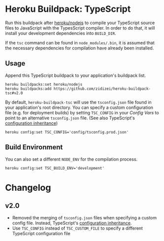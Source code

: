 # Heroku Buildpack: TypeScript

Run this buildpack after [heroku/nodejs](https://github.com/heroku/heroku-buildpack-nodejs) to compile your TypeScript source files to JavaScript with the TypesScript compiler. In order to do that, it will install your development dependencies into `BUILD_DIR`.

If the `tsc` command can be found in `node_modules/.bin`, it is assumed that the necessary dependencies for compilation have already been installed.

## Usage

Append this TypeScript buildpack to your application's buildpack list.

```
heroku buildpacks:set heroku/nodejs
heroku buildpacks:add https://github.com/zidizei/heroku-buildpack-tsc#v2.0
```

By default, `heroku-buildpack-tsc` will use the `tsconfig.json` file found in your application's root directory. You can specify a custom configuration file (e.g. for deployment builds) by setting `TSC_CONFIG` in your *Config Vars* to point to an alternative `tsconfig.json` file. (See also TypeScript's [configuration inheritance](https://www.typescriptlang.org/docs/handbook/tsconfig-json.html))

```
heroku config:set TSC_CONFIG='config/tsconfig.prod.json'
```

## Build Environment

You can also set a different `NODE_ENV` for the compilation process.

```
heroku config:set TSC_BUILD_ENV='development'
```

# Changelog

## v2.0
- Removed the merging of `tsconfig.json` files when specifying a custom config file. Instead, TypeScript's [configuration inheritance](https://www.typescriptlang.org/docs/handbook/tsconfig-json.html).
- Use `TSC_CONFIG` instead of `TSC_CUSTOM_FILE` to specify a different TypeScript configuration file
